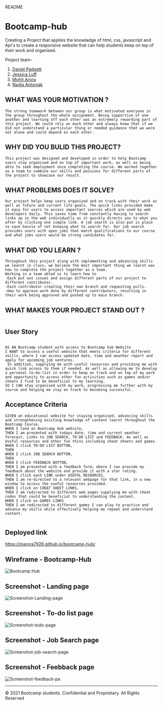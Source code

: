 README

# Bootcamp-hub
Creating a Project that applies the knowladge of html, css, javascript and Api's to create a responsive website that can help students keep on top of their work and organised.

Project team-

1. [Daniel Padgett](https://github.com/danpadge16)
2. [Jessica Luff](https://github.com/JessLuff)
3. [Mohit Arora](https://github.com/marora7926)
4. [Nadja Antonjak](https://github.com/nadjaantonjak)


## WHAT WAS YOUR MOTIVATION ?

```
The strong teamwork between our group is what motivated everyone in the group throughout the whole assignment. Being supportive of one another and learning off each other was an extremely rewarding part of this project. We could rely on each other and always knew that if we did not understand a particular thing or needed guidance that we were not alone and could depend on each other.

```

## WHY DID YOU BULID THIS PROJECT?

```
This project was designed and developed in order to help Bootcamp users stay organised and on top of important work, as well as being able to seek employment once completing the course. We worked together as a team to combine our skills and passions for different parts of the project to showcase our result.

```

## WHAT PROBLEMS DOES IT SOLVE?

```
Our project helps keep users organised and on track with their work as well as future and current life goals. The quick links provided make it easy for users to access important sources which are used by web developers daily. This saves time from constantly having to search links up in the web individually as it quickly directs you to what you after by clicking one simple link. A job search is also put in place to save hassle of not knowing what to search for. Our job search provides users with open jobs that match qualifications to our course and what jobs users would be strong candidates for.
```

## WHAT DID YOU LEARN ?

```
Throughout this project along with implementing and advancing skills we learnt in class, we believe the most important thing we learnt was how to complete the project together as a team. 
Working in a team abled us to learn how to 
-Each put out issues and assign different parts of our project to different contributor. 
-Each contributor creating their own branch and requesting pulls.
-How to approve work done by different contributors, resulting in their work being approved and pushed up to main branch.

```

## WHAT MAKES YOUR PROJECT STAND OUT ?

```

```

## User Story

```

AS AN Bootcamp student with access to Bootcamp hub Website
I WANT to access a useful website that meets criteria for different skills, where I can access updated date, time and weather report and apply for upcoming job ventures.
 In addition, supplying me with useful resources and providing me with quick link access to them if needed. As well as allowing me to develop a personal to-do-list in order to keep on track and on top of my work and opportunity to access other fun activities such as games and/or cheats I find to be beneficial to my learning.
SO I CAN stay organised with my work, progressing me further with my course and helping me stay on track to becoming successful.

```

## Acceptance Criteria

```
GIVEN an educational website for staying organised, advancing skills and strengthening existing knowledge of content learnt throughout the Bootcamp Course.
WHEN I land on Bootcamp Hub website,
THEN I am presented with todays date, time and current weather forecast, Links to JOB SEARCH, TO-DO LIST and FEEDBACK. As well as Useful resources and other fun thins including cheat sheets and games.
WHEN I click TO-DO LIST BUTTON,
THEN
WHEN I click JOB SEARCH BUTTON,
THEN
WHEN I click FEEDBACK BUTTON,
THEN I am presented with a feedback form, where I can provide my feedback about the website and provide it with a star rating.
WHEN I click each LINK under USEFUL RESOURCES,
THEN I am re-directed to a relevant webpage for that link, in a new window to access the useful resources provided.
WHEN I click on CHEAT SHEET LINKS,
THEN I am redirected to different web pages supplying me with cheat codes that could be beneficial to understanding the content.
WHEN I click on GAMES LINKS
THEN I am redirected to different games I can play to practice and advance my skills while effectively helping me repeat and understand content.


```
## Deployed link

https://marora7926.github.io/bootcamp-hub/

## Wireframe - Bootcamp-Hub

![Bootcamp Hub](./assets/images/wireframe-bootcamp-hub.png)

## Screenshot - Landing page

![Screenshot-Landing-page](./assets/images/landing-page.png)

## Screenshot - To-do list page

![Screenshot-todo-page](./assets/images/todo-page.png)

## Screenshot - Job Search page

![Screenshot-job-search-page](./assets/images/job-search-page.png)

## Screenshot - Feebback page

![Screenshot-feedback-pa](./assets/images/feedback-page.png)

- - -
© 2021 Bootcamp students. Confidential and Proprietary. All Rights Reserved
